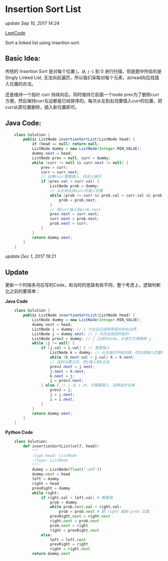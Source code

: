 # Insertion Sort List

_update Sep 10, 2017 14:24_

[LeetCode](https://leetcode.com/problems/insertion-sort-list/description/)

Sort a linked list using insertion sort.

## Basic Idea:

传统的 Insertion Sort 是对每个位置 j，从 `j-1` 到 0 进行扫描，但是题中所给的是 Singly Linked List, 无法向前遍历，所以我们采取对每个元素，从head向后找插入位置的办法。

还是维持一个指针 curr 持续向后，同时维持它前面一个node prev为了删除curr方便。然后保持curr左边都是已经排序的。每次从左到右找要插入curr的位置，把curr从原位置删除，插入新位置即可。

## Java Code:

```java
    class Solution {
        public ListNode insertionSortList(ListNode head) {
            if (head == null) return null;
            ListNode dummy = new ListNode(Integer.MIN_VALUE);
            dummy.next = head;
            ListNode prev = null, curr = dummy;
            while (curr != null && curr.next != null) {
                prev = curr;
                curr = curr.next;
                // 如果curr需要插入，则进入循环
                if (prev.val > curr.val) {
                    ListNode prob = dummy;
                    // 从左到右找curr的插入位置
                    while (prob != curr && prob.val < curr.val && prob.next.val < curr.val) {
                        prob = prob.next;
                    }
                    // 把curr插入到prob.next
                    prev.next = curr.next;
                    curr.next = prob.next;
                    prob.next = curr;
                }
            }
            return dummy.next;
        }
    }
```

_update Dec 1, 2017 19:21_

## Update

更新一个时隔多月后写的Code，和当时的思路有些不同，整个考虑上，逻辑判断比之前的要简单：

**Java Code**

```java
    class Solution {
        public ListNode insertionSortList(ListNode head) {
            ListNode dummy = new ListNode(Integer.MIN_VALUE);
            dummy.next = head;
            ListNode i = dummy; // i 为左边已经排序部分的右边界
            ListNode j = dummy.next; // j 为向右探测的指针
            ListNode prevJ = dummy; // j 之前的node，记录它方便移除 j
            while (j != null) {
                if (j.val < i.val) { // 需要插入
                    ListNode k = dummy; // 从左端点开始扫描，找合适插入位置的指针
                    while (k.next.val < j.val) k = k.next;
                    // 找到位置之后，把j插入到k之后
                    prevJ.next = j.next;
                    j.next = k.next;
                    k.next = j;
                    j = prevJ.next;
                } else { // j 比 i 大，不需要插入，则两指针右移
                    prevJ = j;
                    j = j.next;
                    i = i.next;
                }
            }
            return dummy.next;
        }
    }
```

**Python Code**

```python
    class Solution:
        def insertionSortList(self, head):
            """
            :type head: ListNode
            :rtype: ListNode
            """
            dummy = ListNode(float('-inf'))
            dummy.next = head
            left = dummy
            right = head
            prevRight = dummy
            while right:
                if right.val < left.val: # 需要插
                    prob = dummy
                    while prob.next.val < right.val:
                        prob = prob.next # 把 right 插到 prob 后面
                    prevRight.next = right.next
                    right.next = prob.next
                    prob.next = right
                    right = prevRight.next
                else:
                    left = left.next
                    prevRight = right
                    right = right.next
            return dummy.next
```

